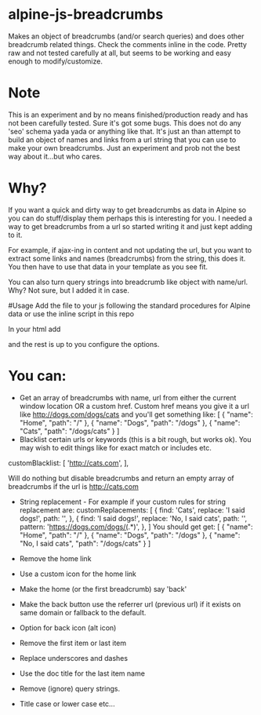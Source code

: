 # alpine-js-breadcrumbs
Makes an object of breadcrumbs (and/or search queries) and does other breadcrumb related things. 
Check the comments inline in the code. Pretty raw and not tested carefully at all, but seems to be working and easy enough to modify/customize.

# Note
This is an experiment and by no means finished/production ready and has not been carefully tested.  Sure it's got some bugs. This does not do any 'seo' schema yada yada or anything like that. It's just an than attempt to build an object of names and links from a url string that you can use to make your own breadcrumbs. Just an experiment and prob not the best way about it...but who cares.

# Why?
If you want a quick and dirty way to get breadcrumbs as data in Alpine so you can do stuff/display them perhaps this is interesting for you.  I needed a way to get breadcrumbs from a url so started writing it and just kept adding to it.

For example, if ajax-ing in content and not updating the url, but you want to extract some links and names (breadcrumbs) from the string, this does it. You then have to use that data in your template as you see fit.

You can also turn query strings into breadcrumb like object with name/url. Why? Not sure, but I added it in case. 

#Usage 
Add the file to your js following the standard procedures for Alpine data or use the inline script in this repo

In your html add <div x-data="breadcrub()"></div> and the rest is up to you configure the options.

# You can:
- Get an array of breadcrumbs with name, url from either the current window location OR a custom href. Custom href means you give it a url like http://dogs.com/dogs/cats and you'll get something like:
[
    {
        "name": "Home",
        "path": "/"
    },
    {
        "name": "Dogs",
        "path": "/dogs"
    },
    {
        "name": "Cats",
        "path": "/dogs/cats"
    }
]
- Blacklist certain urls or keywords (this is a bit rough, but works ok). You may wish to edit things like for exact match or includes etc.

customBlacklist: [
		'http://cats.com',
	], 
  
  Will do nothing but disable breadcrumbs and return an empty array of breadcrumbs if the url is http://cats.com
  
- String replacement - For example if your custom rules for string replacement are:
customReplacements: [
		{
			find: 'Cats',
			replace: 'I said dogs!',
			path: '',
		},
		{
			find: 'I said dogs!',
			replace: 'No, I said cats',
			path: '',
			pattern: 'https://dogs.com/dogs/(.*)',
		},
]
You should get get:
[
    {
        "name": "Home",
        "path": "/"
    },
    {
        "name": "Dogs",
        "path": "/dogs"
    },
    {
        "name": "No, I said cats",
        "path": "/dogs/cats"
    }
]

- Remove the home link 
- Use a custom icon for the home link
- Make the home (or the first breadcrumb) say 'back'
- Make the back button use the referrer url (previous url) if it exists on same domain or fallback to the default. 
- Option for back icon (alt icon)
- Remove the first item or last item
- Replace underscores and dashes
- Use the doc title for the last item name
- Remove (ignore) query strings. 
- Title case or lower case
etc...

